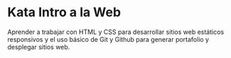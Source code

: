 # **Kata Intro a la Web**

Aprender a trabajar con HTML y CSS para desarrollar sitios web estáticos responsivos y el uso básico de Git y Github para generar portafolio y desplegar sitios web.
